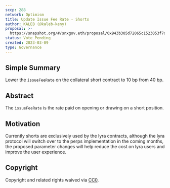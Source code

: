 ```yaml
---
sccp: 288
network: Optimism
title: Update Issue Fee Rate - Shorts
author: KALEB (@kaleb-keny)
proposal: >-
  https://snapshot.org/#/snxgov.eth/proposal/0x943b305d72065c1523053f7d86daae0d903117ceb1870e32efe711f2a595d9f1
status: Vote_Pending 
created: 2023-03-09
type: Governance
---
```


## Simple Summary

<!--"If you can't explain it simply, you don't understand it well enough." Provide a simplified and layman-accessible explanation of the SCCP.-->

Lower the `issueFeeRate` on the collateral short contract to 10 bp from 40 bp.

## Abstract

<!--A short (~200 word) description of the variable change proposed.-->

The `issueFeeRate` is the rate paid on opening or drawing on a short position.

## Motivation

<!--The motivation is critical for SCCPs that want to update variables within Synthetix. It should clearly explain why the existing variable is not incentive aligned. SCCP submissions without sufficient motivation may be rejected outright.-->

Currently shorts are exclusively used by the lyra contracts, although the lyra protocol will switch over to the perps implementation in the coming months, the proposed parameter changes will help reduce the cost on lyra users and improve the user experience.


## Copyright

Copyright and related rights waived via [CC0](https://creativecommons.org/publicdomain/zero/1.0/).
